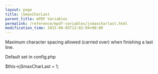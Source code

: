 ```yaml
---
layout: page
title: jSmaxCharLast
parent_title: mPDF Variables
permalink: /reference/mpdf-variables/jsmaxcharlast.html
modification_time: 2015-08-05T12:02:04+00:00
---
```


<div>

Maximum character spacing allowed (carried over) when finishing a last line.

Default set in config.php

$this-&gt;jSmaxCharLast = 1;

</div>
